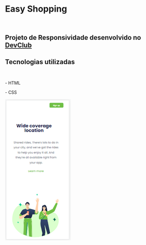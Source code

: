 <h1>Easy Shopping </h1>
<br>
<h2>Projeto de Responsividade desenvolvido no <a href="https://rodolfomori.com.br/devclub">DevClub</a></h2>

<h2>Tecnologias utilizadas</h2>
<br>
<p>- HTML</p>
<p>- CSS</p>
<img src="https://github.com/vivian-rocha/desafio-wide-coverage-mobile/blob/main/img%20mobile.PNG?raw=true" />

